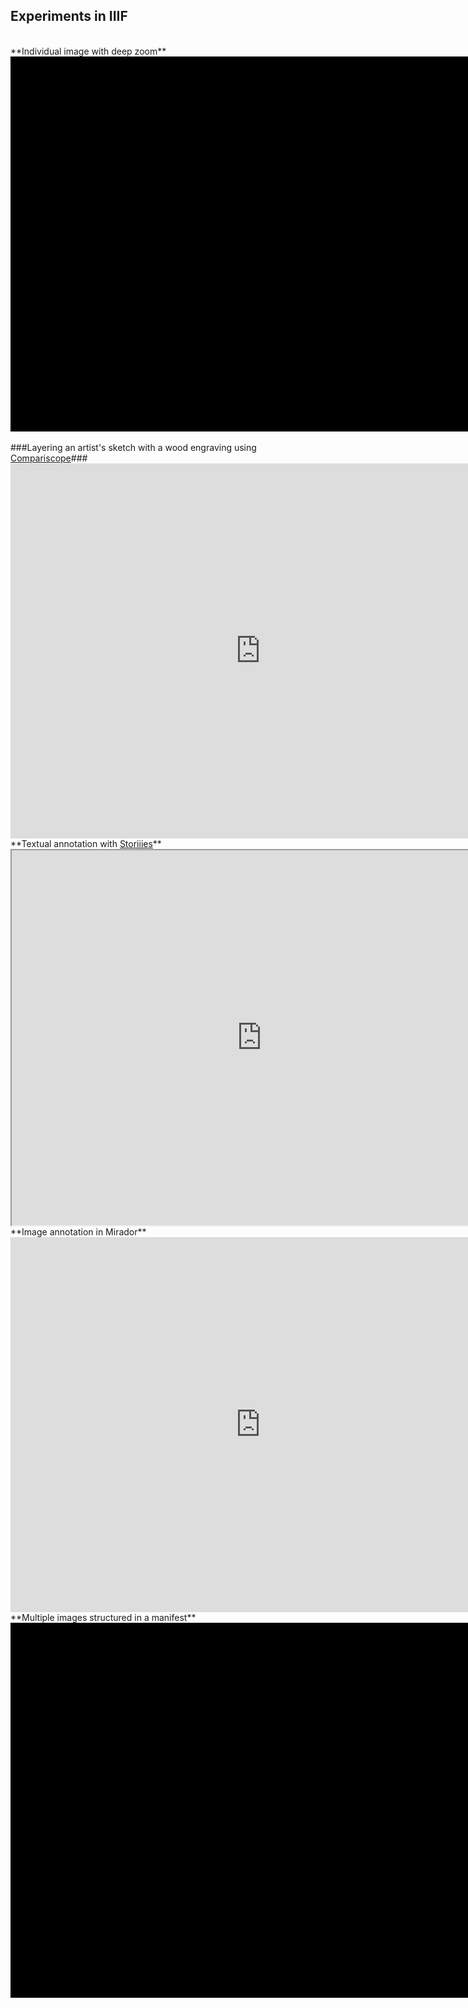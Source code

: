 ## Experiments in IIIF
<br>
**Individual image with deep zoom**

<div class="uv" data-locale="en-GB:English (GB),cy-GB:Cymraeg" data-config="/config.json" data-uri="https://dhsi-iiif.github.io/2019/noirchivist/designmanifest.json" data-collectionindex="0" data-manifestindex="0" data-sequenceindex="0" data-canvasindex="0" data-xywh="-5346,0,16119,6150" data-rotation="0" style="width:800px; height:600px; background-color: #000"></div><script type="text/javascript" id="embedUV" src="https://universalviewer.io/vendor/uv/lib/embed.js"></script><script type="text/javascript">/* wordpress fix */</script>

<br>
###Layering an artist's sketch with a wood engraving using <a href="https://vanda.github.io/iiif-features/compariscope.html?manifest=img/manifest_constable.json">Compariscope</a>###

<iframe width="800" height="600" style="border: none" loop="true" src="https://dhsi-iiif.github.io/2019/noirchivist/compariscope2.mp4?embed=true" title="St Cecilia: from design to engraving" id="Overlayvideo" allowfullscreen></iframe>

<br>
**Textual annotation with <a href="https://storiiies.cogapp.com/viewer/2a19i/St-Cecilia-The-Palace-of-Art">Storiiies</a>**

<iframe width="800" height="600" src="https://storiiies.cogapp.com/viewer/2a19i/St-Cecilia-The-Palace-of-Art?embed=true" title="St Cecilia, The Palace of Art"></iframe>

<br>
**Image annotation in Mirador**

<iframe width="800" height="600" style="border: none" loop="true" src="https://dhsi-iiif.github.io/2019/noirchivist/mirador.mp4?embed=true" title="Comparing differences between design and engraving" id="Overlayvideo" allowfullscreen></iframe>

<br>
**Multiple images structured in a manifest**

<div class="uv" data-locale="en-GB:English (GB),cy-GB:Cymraeg" data-config="/config.json" data-uri="https://dhsi-iiif.github.io/2019/noirchivist/manifest.json" data-collectionindex="0" data-manifestindex="0" data-sequenceindex="0" data-canvasindex="1" data-xywh="-1538,-160,6729,3182" data-rotation="0" style="width:800px; height:600px; background-color: #000"></div><script type="text/javascript" id="embedUV" src="https://universalviewer.io/vendor/uv/lib/embed.js"></script><script type="text/javascript">/* wordpress fix */</script>



